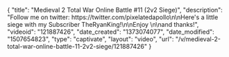 {
    "title": "Medieval 2 Total War Online Battle #11 (2v2 Siege)",
    "description": "Follow me on twitter: https:\/\/twitter.com\/pixelatedapollo\n\nHere's a little siege with my Subscriber TheRyanKing!\n\nEnjoy \n\nand thanks!",
    "videoid": "121887426",
    "date_created": "1373074077",
    "date_modified": "1507654823",
    "type": "captivate",
    "layout": "video",
    "url": "\/v\/medieval-2-total-war-online-battle-11-2v2-siege\/121887426"
}